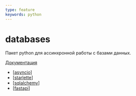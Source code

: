 ```yaml
---
type: feature
keywords: python
---
```


# databases

Пакет python для ассинхронной работы с базами данных.

[Документация](https://github.com/encode/databases)

- [[asyncio]]
- [[starlette]]
- [[sqlalchemy]]
- [[fastapi]]

[//begin]: # "Autogenerated link references for markdown compatibility"
[asyncio]: asyncio "asinco"
[starlette]: starlette "starlette"
[sqlalchemy]: ../lists/sqlalchemy "sqlalchemy"
[fastapi]: ../lists/fastapi "fastapi"
[//end]: # "Autogenerated link references"